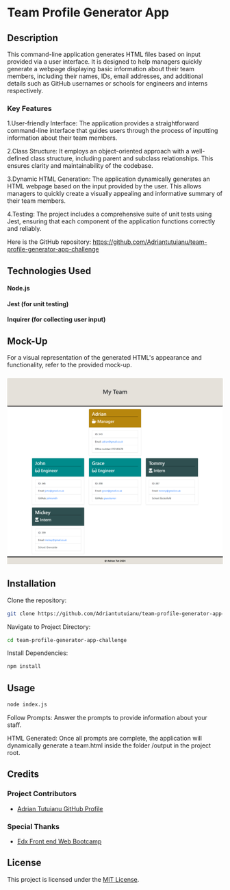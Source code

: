# Team Profile Generator App

## Description

This command-line application generates HTML files based on input provided via a user interface. It is designed to help managers quickly generate a webpage displaying basic information about their team members, including their names, IDs, email addresses, and additional details such as GitHub usernames or schools for engineers and interns respectively.

### Key Features

1.User-friendly Interface: The application provides a straightforward command-line interface that guides users through the process of inputting information about their team members.

2.Class Structure: It employs an object-oriented approach with a well-defined class structure, including parent and subclass relationships. This ensures clarity and maintainability of the codebase.

3.Dynamic HTML Generation: The application dynamically generates an HTML webpage based on the input provided by the user. This allows managers to quickly create a visually appealing and informative summary of their team members.

4.Testing: The project includes a comprehensive suite of unit tests using Jest, ensuring that each component of the application functions correctly and reliably.

Here is the GitHub repository: https://github.com/Adriantutuianu/team-profile-generator-app-challenge

## Technologies Used

#### Node.js

#### Jest (for unit testing)

#### Inquirer (for collecting user input)

## Mock-Up

For a visual representation of the generated HTML's appearance and functionality, refer to the provided mock-up.

### ![Portfolio](./images/printscreen.png)

## Installation

Clone the repository:

```bash
git clone https://github.com/Adriantutuianu/team-profile-generator-app-challenge
```

Navigate to Project Directory:

```bash
cd team-profile-generator-app-challenge
```

Install Dependencies:

```bash
npm install
```

## Usage

```bash
node index.js
```

Follow Prompts:
Answer the prompts to provide information about your staff.

HTML Generated:
Once all prompts are complete, the application will dynamically generate a team.html inside the folder /output in the project root.

## Credits

### Project Contributors

- [Adrian Tutuianu GitHub Profile](https://github.com/Adriantutuianu)

### Special Thanks

- [Edx Front end Web Bootcamp](https://www.edx.org/boot-camps)

## License

This project is licensed under the [MIT License](https://en.wikipedia.org/wiki/MIT_License).
